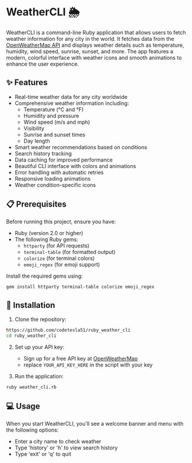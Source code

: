 # WeatherCLI 🌦️

WeatherCLI is a command-line Ruby application that allows users to fetch weather information for any city in the world. It fetches data from the [OpenWeatherMap API](https://openweathermap.org/api) and displays weather details such as temperature, humidity, wind speed, sunrise, sunset, and more. The app features a modern, colorful interface with weather icons and smooth animations to enhance the user experience.

## ✨ Features

- Real-time weather data for any city worldwide
- Comprehensive weather information including:
  - Temperature (°C and °F)
  - Humidity and pressure
  - Wind speed (m/s and mph)
  - Visibility
  - Sunrise and sunset times
  - Day length
- Smart weather recommendations based on conditions
- Search history tracking
- Data caching for improved performance
- Beautiful CLI interface with colors and animations
- Error handling with automatic retries
- Responsive loading animations
- Weather condition-specific icons

## 📋 Prerequisites

Before running this project, ensure you have:

- Ruby (version 2.0 or higher)
- The following Ruby gems:
  - `httparty` (for API requests)
  - `terminal-table` (for formatted output)
  - `colorize` (for terminal colors)
  - `emoji_regex` (for emoji support)

Install the required gems using:

```bash
gem install httparty terminal-table colorize emoji_regex
```

## 🚀 Installation

1. Clone the repository:
```bash
https://github.com/codetesla51/ruby_weather_cli
cd ruby_weather_cli
```

2. Set up your API key:
   - Sign up for a free API key at [OpenWeatherMap](https://openweathermap.org/api)
   - replace `YOUR_API_KEY_HERE` in the script with your key

3. Run the application:
```bash
ruby weather_cli.rb
```

## 💻 Usage

When you start WeatherCLI, you'll see a welcome banner and menu with the following options:

- Enter a city name to check weather
- Type 'history' or 'h' to view search history
- Type 'exit' or 'q' to quit
